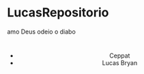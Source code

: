 # LucasRepositorio
amo Deus odeio o diabo
<!DOCTYPE html>
<html lang="en">
<head>
    <meta charset="UTF-8">
    <meta http-equiv="X-UA-Compatible" content="IE=edge">
    <meta name="viewport" content="width=device-width, initial-scale=1.0">
    <title>50% DE DESCONTO NA COMPRA DO IPHONE 13 APENAS HOJE</title>
    <link rel="stylesheet" href="style.css">
</head>
<body>
    <header>
        <h1></h1>
        <ul>
            <li>Ceppat</li>
            <li>Lucas Bryan</li>
        </ul>
    </header>

